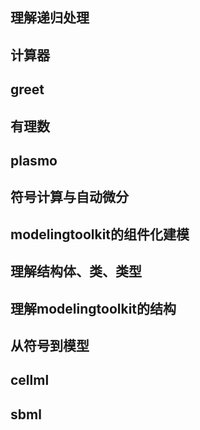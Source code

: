 
## 理解递归处理

## 计算器

## greet

## 有理数

## plasmo

## 符号计算与自动微分

## modelingtoolkit的组件化建模

## 理解结构体、类、类型
## 理解modelingtoolkit的结构


## 从符号到模型
## cellml

## sbml

